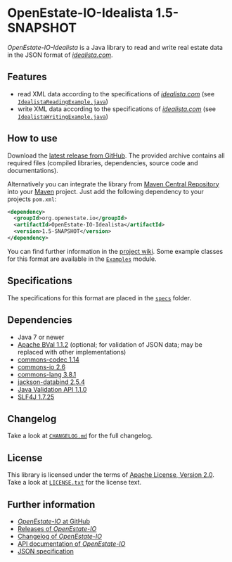 OpenEstate-IO-Idealista 1.5-SNAPSHOT
====================================

*OpenEstate-IO-Idealista* is a Java library to read and write real estate data in
the JSON format of [*idealista.com*](https://www.idealista.com/).


Features
--------

-   read XML data according to the specifications of
    [*idealista.com*](https://www.idealista.com/)
    (see [`IdealistaReadingExample.java`](https://github.com/OpenEstate/OpenEstate-IO/blob/develop/Examples/src/main/java/org/openestate/io/examples/IdealistaReadingExample.java))
-   write XML data according to the specifications of
    [*idealista.com*](https://www.idealista.com/)
    (see [`IdealistaWritingExample.java`](https://github.com/OpenEstate/OpenEstate-IO/blob/develop/Examples/src/main/java/org/openestate/io/examples/IdealistaWritingExample.java))


How to use
----------

Download the [latest release from GitHub](https://github.com/OpenEstate/OpenEstate-IO/releases/latest).
The provided archive contains all required files (compiled libraries,
dependencies, source code and documentations).

Alternatively you can integrate the library from
[Maven Central Repository](https://search.maven.org/#search|ga|1|org.openestate.io)
into your [Maven](https://maven.apache.org/) project. Just add the following
dependency to your projects `pom.xml`:

```xml
<dependency>
  <groupId>org.openestate.io</groupId>
  <artifactId>OpenEstate-IO-Idealista</artifactId>
  <version>1.5-SNAPSHOT</version>
</dependency>
```

You can find further information in the
[project wiki](https://github.com/OpenEstate/OpenEstate-IO/wiki/Usage-Idealista).
Some example classes for this format are available in the
[`Examples`](https://github.com/OpenEstate/OpenEstate-IO/tree/develop/Examples)
module.


Specifications
--------------

The specifications for this format are placed in the [`specs`](specs) folder.


Dependencies
------------

-   Java 7 or newer
-   [Apache BVal 1.1.2](https://bval.apache.org/) 
    (optional; for validation of JSON data; may be replaced with other implementations)
-   [commons-codec 1.14](https://commons.apache.org/proper/commons-codec/)
-   [commons-io 2.6](https://commons.apache.org/proper/commons-io/)
-   [commons-lang 3.8.1](https://commons.apache.org/proper/commons-lang/)
-   [jackson-databind 2.5.4](https://github.com/FasterXML/jackson-databind)
-   [Java Validation API 1.1.0](https://beanvalidation.org/)
-   [SLF4J 1.7.25](https://www.slf4j.org/)


Changelog
---------

Take a look at
[`CHANGELOG.md`](https://github.com/OpenEstate/OpenEstate-IO/blob/develop/CHANGELOG.md)
for the full changelog.


License
-------

This library is licensed under the terms of
[Apache License, Version 2.0](https://www.apache.org/licenses/LICENSE-2.0.html).
Take a look at
[`LICENSE.txt`](https://github.com/OpenEstate/OpenEstate-IO/blob/develop/LICENSE.txt)
for the license text.


Further information
-------------------

-   [*OpenEstate-IO* at GitHub](https://github.com/OpenEstate/OpenEstate-IO)
-   [Releases of *OpenEstate-IO*](https://github.com/OpenEstate/OpenEstate-IO/releases)
-   [Changelog of *OpenEstate-IO*](https://github.com/OpenEstate/OpenEstate-IO/blob/develop/CHANGELOG.md)
-   [API documentation of *OpenEstate-IO*](https://media.openestate.org/apidocs/OpenEstate-IO/)
-   [JSON specification](https://feeds.idealista.com/v6/specs/properties.html)
